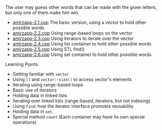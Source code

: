 The user may guess other words that can be made with the given letters, but only one of them make him win.

* [amirzapp-2.1.cpp](amirzapp-2.1.cpp) The basic version, using a vector to hold other possible words
* [amirzapp-2.2.cpp](amirzapp-2.2.cpp) Using range-based loops on the vector
* [amirzapp-2.3.cpp](amirzapp-2.3.cpp) Using iterators to iterate over the vector
* [amirzapp-2.4.cpp](amirzapp-2.4.cpp) Using list container to hold other possible words
* [amirzapp-2.5.cpp](amirzapp-2.5.cpp) Using STL find()
* [amirzapp-2.6.cpp](amirzapp-2.6.cpp) Using set container to hold other possible words

Learning Points:
* Getting familiar with `vector`
* Using `[]` and `vector::size()` to access vector's elements
* Iterating using range-based loops
* Basic use of iterators
* Holding data in linked lists
* Iterating over linked lists (range-based, iterators, but not indexing)
* Using `find`: how the iterator interface promotes reusability
* Holding data in `set`. 
* Special method `count` (Each container may have its own special operations)